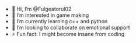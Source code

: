 - 👋 Hi, I’m @Fulgeatorul02
- 👀 I’m interested in game making
- 🌱 I’m currently learning c++ and python
- 💞️ I’m looking to collaborate on emotional support
- ⚡ Fun fact: I might become insane from coding
